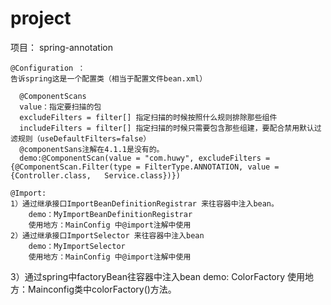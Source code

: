 # project
项目： spring-annotation
    
    @Configuration ： 
    告诉spring这是一个配置类（相当于配置文件bean.xml）
    
      @ComponentScans       
      value：指定要扫描的包
      excludeFilters = filter[] 指定扫描的时候按照什么规则排除那些组件
      includeFilters = filter[] 指定扫描的时候只需要包含那些组建，要配合禁用默认过滤规则（useDefaultFilters=false）
      @componentSans注解在4.1.1是没有的。
      demo:@ComponentScan(value = "com.huwy", excludeFilters = {@ComponentScan.Filter(type = FilterType.ANNOTATION, value =                       {Controller.class,   Service.class})})
    
    @Import:
    1）通过继承接口ImportBeanDefinitionRegistrar 来往容器中注入bean。
        demo：MyImportBeanDefinitionRegistrar
        使用地方：MainConfig 中@import注解中使用
    2）通过继承接口ImportSelector 来往容器中注入bean
        demo：MyImportSelector
        使用地方：MainConfig 中@import注解中使用
   3）通过spring中factoryBean往容器中注入bean
         demo: ColorFactory
         使用地方：Mainconfig类中colorFactory()方法。
